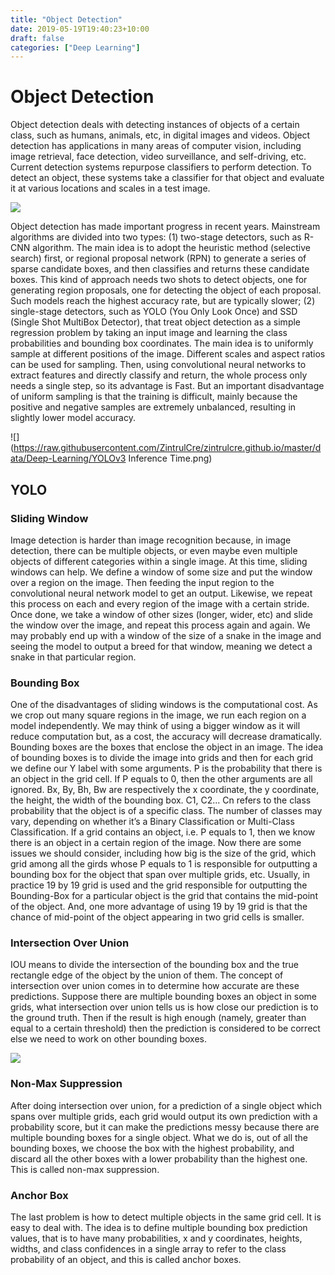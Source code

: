 ```yaml
---
title: "Object Detection"
date: 2019-05-19T19:40:23+10:00
draft: false
categories: ["Deep Learning"]
---
```


# Object Detection

Object detection deals with detecting instances of objects of a certain class, such as humans, animals, etc, in digital images and videos. Object detection has applications in many areas of computer vision, including image retrieval, face detection, video surveillance, and self-driving, etc. Current detection systems repurpose classifiers to perform detection. To detect an object, these systems take a classifier for that object and evaluate it at various locations and scales in a test image.

![](https://raw.githubusercontent.com/ZintrulCre/zintrulcre.github.io/master/data/Deep-Learning/YOLO.jpg)

Object detection has made important progress in recent years. Mainstream algorithms are divided into two types: (1) two-stage detectors, such as R-CNN algorithm. The main idea is to adopt the heuristic method (selective search) first, or regional proposal network (RPN) to generate a series of sparse candidate boxes, and then classifies and returns these candidate boxes. This kind of approach needs two shots to detect objects, one for generating region proposals, one for detecting the object of each proposal. Such models reach the highest accuracy rate, but are typically slower; (2) single-stage detectors, such as YOLO (You Only Look Once) and SSD (Single Shot MultiBox Detector), that treat object detection as a simple regression problem by taking an input image and learning the class probabilities and bounding box coordinates. The main idea is to uniformly sample at different positions of the image. Different scales and aspect ratios can be used for sampling. Then, using convolutional neural networks to extract features and directly classify and return, the whole process only needs a single step, so its advantage is Fast. But an important disadvantage of uniform sampling is that the training is difficult, mainly because the positive and negative samples are extremely unbalanced, resulting in slightly lower model accuracy.

![](https://raw.githubusercontent.com/ZintrulCre/zintrulcre.github.io/master/data/Deep-Learning/YOLOv3 Inference Time.png)

## YOLO

### Sliding Window

Image detection is harder than image recognition because, in image detection, there can be multiple objects, or even maybe even multiple objects of different categories within a single image. At this time, sliding windows can help. We define a window of some size and put the window over a region on the image. Then feeding the input region to the convolutional neural network model to get an output. Likewise, we repeat this process on each and every region of the image with a certain stride. Once done, we take a window of other sizes (longer, wider, etc) and slide the window over the image, and repeat this process again and again. We may probably end up with a window of the size of a snake in the image and seeing the model to output a breed for that window, meaning we detect a snake in that particular region.

### Bounding Box

One of the disadvantages of sliding windows is the computational cost. As we crop out many square regions in the image, we run each region on a model independently. We may think of using a bigger window as it will reduce computation but, as a cost, the accuracy will decrease dramatically. Bounding boxes are the boxes that enclose the object in an image. The idea of bounding boxes is to divide the image into grids and then for each grid we define our Y label with some arguments. P is the probability that there is an object in the grid cell. If P equals to 0, then the other arguments are all ignored. Bx, By, Bh, Bw are respectively the x coordinate, the y coordinate, the height, the width of the bounding box. C1, C2... Cn refers to the class probability that the object is of a specific class. The number of classes may vary, depending on whether it’s a Binary Classification or Multi-Class Classification. If a grid contains an object, i.e. P equals to 1, then we know there is an object in a certain region of the image. Now there are some issues we should consider, including how big is the size of the grid, which grid among all the girds whose P equals to 1 is responsible for outputting a bounding box for the object that span over multiple grids, etc. Usually, in practice 19 by 19 grid is used and the grid responsible for outputting the Bounding-Box for a particular object is the grid that contains the mid-point of the object. And, one more advantage of using 19 by 19 grid is that the chance of mid-point of the object appearing in two grid cells is smaller.

### Intersection Over Union

IOU means to divide the intersection of the bounding box and the true rectangle edge of the object by the union of them. The concept of intersection over union comes in to determine how accurate are these predictions. Suppose there are multiple bounding boxes an object in some grids, what intersection over union tells us is how close our prediction is to the ground truth. Then if the result is high enough (namely, greater than equal to a certain threshold) then the prediction is considered to be correct else we need to work on other bounding boxes.

![](https://raw.githubusercontent.com/ZintrulCre/zintrulcre.github.io/master/data/Deep-Learning/IoU.jpg)

### Non-Max Suppression

After doing intersection over union, for a prediction of a single object which spans over multiple grids, each grid would output its own prediction with a probability score, but it can make the predictions messy because there are multiple bounding boxes for a single object. What we do is, out of all the bounding boxes, we choose the box with the highest probability, and discard all the other boxes with a lower probability than the highest one. This is called non-max suppression.

### Anchor Box

The last problem is how to detect multiple objects in the same grid cell. It is easy to deal with. The idea is to define multiple bounding box prediction values, that is to have many probabilities, x and y coordinates, heights, widths, and class confidences in a single array to refer to the class probability of an object, and this is called anchor boxes. 
